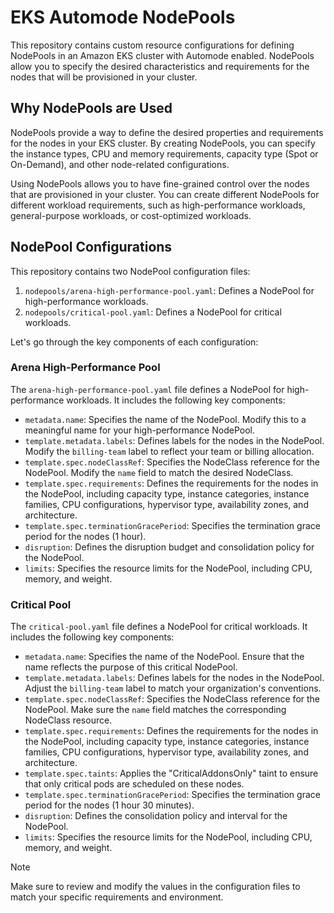# EKS Automode NodePools

This repository contains custom resource configurations for defining NodePools in an Amazon EKS cluster with Automode enabled. NodePools allow you to specify the desired characteristics and requirements for the nodes that will be provisioned in your cluster.

## Why NodePools are Used

NodePools provide a way to define the desired properties and requirements for the nodes in your EKS cluster. By creating NodePools, you can specify the instance types, CPU and memory requirements, capacity type (Spot or On-Demand), and other node-related configurations.

Using NodePools allows you to have fine-grained control over the nodes that are provisioned in your cluster. You can create different NodePools for different workload requirements, such as high-performance workloads, general-purpose workloads, or cost-optimized workloads.

## NodePool Configurations

This repository contains two NodePool configuration files:

1. `nodepools/arena-high-performance-pool.yaml`: Defines a NodePool for high-performance workloads.
2. `nodepools/critical-pool.yaml`: Defines a NodePool for critical workloads.

Let's go through the key components of each configuration:

### Arena High-Performance Pool

The `arena-high-performance-pool.yaml` file defines a NodePool for high-performance workloads. It includes the following key components:

- `metadata.name`: Specifies the name of the NodePool. Modify this to a meaningful name for your high-performance NodePool.
- `template.metadata.labels`: Defines labels for the nodes in the NodePool. Modify the `billing-team` label to reflect your team or billing allocation.
- `template.spec.nodeClassRef`: Specifies the NodeClass reference for the NodePool. Modify the `name` field to match the desired NodeClass.
- `template.spec.requirements`: Defines the requirements for the nodes in the NodePool, including capacity type, instance categories, instance families, CPU configurations, hypervisor type, availability zones, and architecture.
- `template.spec.terminationGracePeriod`: Specifies the termination grace period for the nodes (1 hour).
- `disruption`: Defines the disruption budget and consolidation policy for the NodePool.
- `limits`: Specifies the resource limits for the NodePool, including CPU, memory, and weight.

### Critical Pool

The `critical-pool.yaml` file defines a NodePool for critical workloads. It includes the following key components:

- `metadata.name`: Specifies the name of the NodePool. Ensure that the name reflects the purpose of this critical NodePool.
- `template.metadata.labels`: Defines labels for the nodes in the NodePool. Adjust the `billing-team` label to match your organization's conventions.
- `template.spec.nodeClassRef`: Specifies the NodeClass reference for the NodePool. Make sure the `name` field matches the corresponding NodeClass resource.
- `template.spec.requirements`: Defines the requirements for the nodes in the NodePool, including capacity type, instance categories, instance families, CPU configurations, hypervisor type, availability zones, and architecture.
- `template.spec.taints`: Applies the "CriticalAddonsOnly" taint to ensure that only critical pods are scheduled on these nodes.
- `template.spec.terminationGracePeriod`: Specifies the termination grace period for the nodes (1 hour 30 minutes).
- `disruption`: Defines the consolidation policy and interval for the NodePool.
- `limits`: Specifies the resource limits for the NodePool, including CPU, memory, and weight.

> [!NOTE]
> Make sure to review and modify the values in the configuration files to match your specific requirements and environment.
